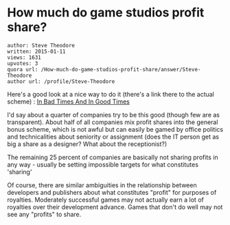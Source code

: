 # How much do game studios profit share?

	author: Steve Theodore
	written: 2015-01-11
	views: 1631
	upvotes: 3
	quora url: /How-much-do-game-studios-profit-share/answer/Steve-Theodore
	author url: /profile/Steve-Theodore


Here's a good look at a nice way to do it (there's a link there to the actual scheme) : [In Bad Times And In Good Times](http://undeadlabs.com/2010/12/news/in-bad-times-and-in-good-times/)

I'd say about a quarter of companies try to be this good (though few are as transparent). About half of all companies mix profit shares into the general bonus scheme, which is not awful but can easily be gamed by office politics and technicalities about seniority or assignment (does the IT person get as big a share as a designer? What about the receptionist?)

The remaining 25 percent of companies are basically not sharing profits in any way - usually be setting impossible targets for what constitutes 'sharing'

Of course, there are similar ambiguities in the relationship between developers and publishers about what constitutes "profit" for purposes of royalties. Moderately successful games may not actually earn a lot of royalties over their development advance. Games that don't do well may not see any "profits" to share.

